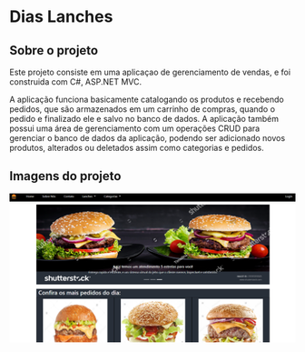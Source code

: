 # Dias Lanches

## Sobre o projeto

Este projeto consiste em uma aplicaçao de gerenciamento de vendas, e foi construida com C#, ASP.NET MVC.

A aplicação funciona basicamente catalogando os produtos e recebendo pedidos, que são armazenados em um carrinho de compras,
quando o pedido e finalizado ele e salvo no banco de dados.
A aplicação também possui uma área de gerenciamento com um operações CRUD para gerenciar o banco de dados da aplicação, podendo
ser adicionado novos produtos, alterados ou deletados assim como categorias e pedidos.

## Imagens do projeto

![Inicio da pagina](https://github.com/ViniciusDiasAmorim/ViniciusDiasAmorim/blob/main/src/vendasLancheIlustracoes/01comeco.png)